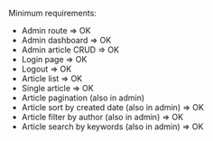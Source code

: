 Minimum requirements:
- Admin route => OK
- Admin dashboard => OK
- Admin article CRUD => OK
- Login page => OK
- Logout => OK
- Article list => OK
- Single article => OK
- Article pagination (also in admin)
- Article sort by created date (also in admin) => OK
- Article filter by author (also in admin) => OK
- Article search by keywords (also in admin) => OK
